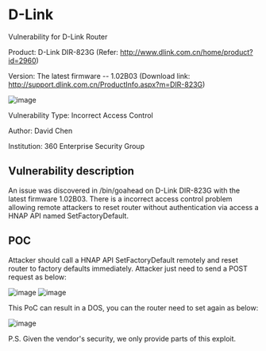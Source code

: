 # D-Link
Vulnerability for D-Link Router

Product: D-Link DIR-823G  (Refer: http://www.dlink.com.cn/home/product?id=2960)

Version: The latest firmware -- 1.02B03 (Download link: http://support.dlink.com.cn/ProductInfo.aspx?m=DIR-823G)

![image](https://github.com/leonW7/D-Link/blob/master/4.png)

Vulnerability Type: Incorrect Access Control

Author: David Chen

Institution: 360 Enterprise Security Group

Vulnerability description
-------------------------
An issue was discovered in /bin/goahead on D-Link DIR-823G with the latest firmware 1.02B03. There is a incorrect access control problem allowing remote attackers to reset router without authentication via access a HNAP API named SetFactoryDefault. 

POC
-------------------------

Attacker should call a HNAP API SetFactoryDefault remotely and reset router to factory defaults immediately. Attacker just need to send a POST request as below:

![image](https://github.com/leonW7/D-Link/blob/master/4-1.png)
![image](https://github.com/leonW7/D-Link/blob/master/4-2.png)

This PoC can result in a DOS, you can the router need to set again as below:

![image](https://github.com/leonW7/D-Link/blob/master/4-3.png)

P.S. Given the vendor's security, we only provide parts of this exploit.
